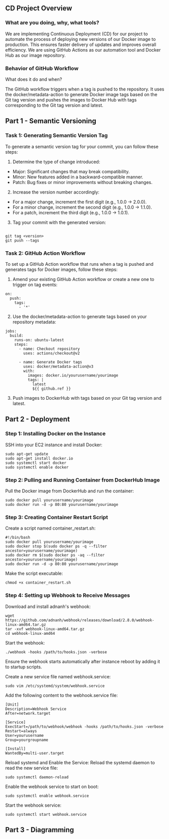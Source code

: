 ## CD Project Overview
### What are you doing, why, what tools?

We are implementing Continuous Deployment (CD) for our project to automate the process of deploying new versions of our Docker image to production. This ensures faster delivery of updates and improves overall efficiency. We are using GitHub Actions as our automation tool and Docker Hub as our image repository.

### Behavior of GitHub Workflow
What does it do and when?

The GitHub workflow triggers when a tag is pushed to the repository. It uses the docker/metadata-action to generate Docker image tags based on the Git tag version and pushes the images to Docker Hub with tags corresponding to the Git tag version and latest.

## Part 1 - Semantic Versioning
### Task 1: Generating Semantic Version Tag
To generate a semantic version tag for your commit, you can follow these steps:

1. Determine the type of change introduced:
* Major: Significant changes that may break compatibility.
* Minor: New features added in a backward-compatible manner.
* Patch: Bug fixes or minor improvements without breaking changes.

2. Increase the version number accordingly:
* For a major change, increment the first digit (e.g., 1.0.0 -> 2.0.0).
* For a minor change, increment the second digit (e.g., 1.0.0 -> 1.1.0).
* For a patch, increment the third digit (e.g., 1.0.0 -> 1.0.1).

3. Tag your commit with the generated version:

```

git tag <version>
git push --tags

```
### Task 2: GitHub Action Workflow
To set up a GitHub Action workflow that runs when a tag is pushed and generates tags for Docker images, follow these steps:

1. Amend your existing GitHub Action workflow or create a new one to trigger on tag events:

```
on:
  push:
    tags:
      - '*'
```

2. Use the docker/metadata-action to generate tags based on your repository metadata:

```
jobs:
  build:
    runs-on: ubuntu-latest
    steps:
      - name: Checkout repository
        uses: actions/checkout@v2

      - name: Generate Docker tags
        uses: docker/metadata-action@v3
        with:
          images: docker.io/yourusername/yourimage
          tags: |
            latest
            ${{ github.ref }}

```

3. Push images to DockerHub with tags based on your Git tag version and latest.

## Part 2 - Deployment

### Step 1: Installing Docker on the Instance

SSH into your EC2 instance and install Docker:

```
sudo apt-get update
sudo apt-get install docker.io
sudo systemctl start docker
sudo systemctl enable docker
```

### Step 2: Pulling and Running Container from DockerHub Image

Pull the Docker image from DockerHub and run the container:
```
sudo docker pull yourusername/yourimage
sudo docker run -d -p 80:80 yourusername/yourimage
```

### Step 3: Creating Container Restart Script

Create a script named container_restart.sh:
```
#!/bin/bash
sudo docker pull yourusername/yourimage
sudo docker stop $(sudo docker ps -q --filter ancestor=yourusername/yourimage)
sudo docker rm $(sudo docker ps -aq --filter ancestor=yourusername/yourimage)
sudo docker run -d -p 80:80 yourusername/yourimage
```
Make the script executable:
```
chmod +x container_restart.sh
```

### Step 4: Setting up Webhook to Receive Messages

Download and install adnanh's webhook:
```
wget https://github.com/adnanh/webhook/releases/download/2.8.0/webhook-linux-amd64.tar.gz
tar -xvf webhook-linux-amd64.tar.gz
cd webhook-linux-amd64
```

Start the webhook:
```
./webhook -hooks /path/to/hooks.json -verbose
```

Ensure the webhook starts automatically after instance reboot by adding it to startup scripts.

Create a new service file named webhook.service:
```
sudo vim /etc/systemd/system/webhook.service
```

Add the following content to the webhook.service file:
```
[Unit]
Description=Webhook Service
After=network.target

[Service]
ExecStart=/path/to/webhook/webhook -hooks /path/to/hooks.json -verbose
Restart=always
User=yourusername
Group=yourgroupname

[Install]
WantedBy=multi-user.target
```

Reload systemd and Enable the Service:
Reload the systemd daemon to read the new service file:
```
sudo systemctl daemon-reload
```

Enable the webhook service to start on boot:
```
sudo systemctl enable webhook.service
```

Start the webhook service:
```
sudo systemctl start webhook.service
```

## Part 3 - Diagramming






